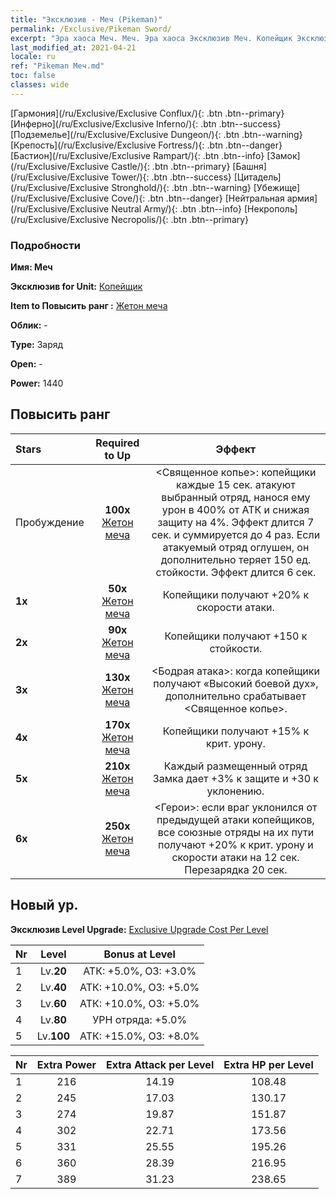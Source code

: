 ```yaml
---
title: "Эксклюзив - Меч (Pikeman)"
permalink: /Exclusive/Pikeman Sword/
excerpt: "Эра хаоса Меч. Меч. Эра хаоса Эксклюзив Меч. Копейщик Эксклюзив."
last_modified_at: 2021-04-21
locale: ru
ref: "Pikeman Меч.md"
toc: false
classes: wide
---
```

 [Гармония](/ru/Exclusive/Exclusive Conflux/){: .btn .btn--primary} [Инферно](/ru/Exclusive/Exclusive Inferno/){: .btn .btn--success} [Подземелье](/ru/Exclusive/Exclusive Dungeon/){: .btn .btn--warning} [Крепость](/ru/Exclusive/Exclusive Fortress/){: .btn .btn--danger} [Бастион](/ru/Exclusive/Exclusive Rampart/){: .btn .btn--info} [Замок](/ru/Exclusive/Exclusive Castle/){: .btn .btn--primary} [Башня](/ru/Exclusive/Exclusive Tower/){: .btn .btn--success} [Цитадель](/ru/Exclusive/Exclusive Stronghold/){: .btn .btn--warning} [Убежище](/ru/Exclusive/Exclusive Cove/){: .btn .btn--danger} [Нейтральная армия](/ru/Exclusive/Exclusive Neutral Army/){: .btn .btn--info} [Некрополь](/ru/Exclusive/Exclusive Necropolis/){: .btn .btn--primary} 

### Подробности
 **Имя: Меч** 

 **Эксклюзив for Unit:** [Копейщик](/ru/units/Pikeman/) 

 **Item to Повысить ранг :** [Жетон меча](/ru/Items/con_912/)

 **Облик:** -

 **Type:** Заряд

 **Open:** -

 **Power:** 1440

## Повысить ранг 

  |     Stars    |  Required to Up | Эффект |
  |:-------------|:---------------:|:---------------:|
  |  Пробуждение  | **100x** [Жетон меча](/ru/Items/con_912/) | <Священное копье>: копейщики каждые 15 сек. атакуют выбранный отряд, нанося ему урон в 400% от АТК и снижая защиту на 4%. Эффект длится 7 сек. и суммируется до 4 раз. Если атакуемый отряд оглушен, он дополнительно теряет 150 ед. стойкости. Эффект длится 6 сек. |
  | **1x** <i class="fas fa-star"/> | **50x** [Жетон меча](/ru/Items/con_912/) | Копейщики получают +20% к скорости атаки. |
  | **2x** <i class="fas fa-star"/> | **90x** [Жетон меча](/ru/Items/con_912/) | Копейщики получают +150 к стойкости. |
  | **3x** <i class="fas fa-star"/> | **130x** [Жетон меча](/ru/Items/con_912/) | <Бодрая атака>: когда копейщики получают «Высокий боевой дух», дополнительно срабатывает <Священное копье>. |
  | **4x** <i class="fas fa-star"/> | **170x** [Жетон меча](/ru/Items/con_912/) | Копейщики получают +15% к крит. урону. |
  | **5x** <i class="fas fa-star"/> | **210x** [Жетон меча](/ru/Items/con_912/) | Каждый размещенный отряд Замка дает +3% к защите и +30 к уклонению. |
  | **6x** <i class="fas fa-star"/> | **250x** [Жетон меча](/ru/Items/con_912/) | <Герои>: если враг уклонился от предыдущей атаки копейщиков, все союзные отряды на их пути получают +20% к крит. урону и скорости атаки на 12 сек. Перезарядка 20 сек. |


## Новый ур.
 **Эксклюзив Level Upgrade:** [Exclusive Upgrade Cost Per Level](/Exclusive/ExclusiveUpgradeCostPerLevel/)

  |  Nr  |   Level  | Bonus at Level |
  |:-----|:--------:|:--------------:|
  | 1 | Lv.**20** | АТК: +5.0%, ОЗ: +3.0% |
  | 2 | Lv.**40** | АТК: +10.0%, ОЗ: +5.0% |
  | 3 | Lv.**60** | АТК: +10.0%, ОЗ: +5.0% |
  | 4 | Lv.**80** | УРН отряда: +5.0% |
  | 5 | Lv.**100** | АТК: +15.0%, ОЗ: +8.0% |


  |  Nr  |  Extra Power | Extra Attack per Level | Extra HP per Level |
  |:-----|:--------:|:--------:|:--------:|
  | 1 | 216 | 14.19 | 108.48 |
  | 2 | 245 | 17.03 | 130.17 |
  | 3 | 274 | 19.87 | 151.87 |
  | 4 | 302 | 22.71 | 173.56 |
  | 5 | 331 | 25.55 | 195.26 |
  | 6 | 360 | 28.39 | 216.95 |
  | 7 | 389 | 31.23 | 238.65 |


